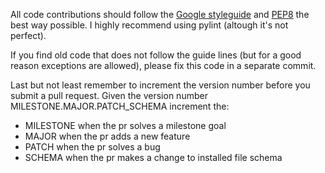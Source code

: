 All code contributions should follow the [Google styleguide](https://github.com/google/styleguide/blob/gh-pages/pyguide.md) 
and [PEP8](https://www.python.org/dev/peps/pep-0008/) the best way possible. I highly recommend using pylint (altough it's
not perfect).  

If you find old code that does not follow the guide lines (but for a good reason exceptions are allowed), please fix this code in 
 a separate commit.

Last but not least remember to increment the version number before you submit a pull request. Given the version number 
MILESTONE.MAJOR.PATCH_SCHEMA increment the:
* MILESTONE when the pr solves a milestone goal
* MAJOR when the pr adds a new feature
* PATCH when the pr solves a bug
* SCHEMA when the pr makes a change to installed file schema
